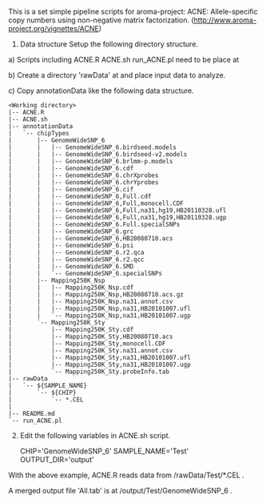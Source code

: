 This is a set simple pipeline scripts for 
    aroma-project: ACNE: Allele-specific copy numbers using non-negative matrix factorization.
    (http://www.aroma-project.org/vignettes/ACNE)

1) Data structure 
Setup the following directory structure.

a) Scripts including
    ACNE.R
    ACNE.sh
    run_ACNE.pl
need to be place at <Working directory>

b) Create a directory 'rawData' at <Working directory> and place input data to analyze.

c) Copy annotationData like the following data structure.


    <Working directory>
    |-- ACNE.R
    |-- ACNE.sh
    |-- annotationData
    |   `-- chipTypes
    |       |-- GenomeWideSNP_6
    |       |   |-- GenomeWideSNP_6.birdseed.models
    |       |   |-- GenomeWideSNP_6.birdseed-v2.models
    |       |   |-- GenomeWideSNP_6.brlmm-p.models
    |       |   |-- GenomeWideSNP_6.cdf
    |       |   |-- GenomeWideSNP_6.chrXprobes
    |       |   |-- GenomeWideSNP_6.chrYprobes
    |       |   |-- GenomeWideSNP_6.cif
    |       |   |-- GenomeWideSNP_6,Full.cdf
    |       |   |-- GenomeWideSNP_6,Full,monocell.CDF
    |       |   |-- GenomeWideSNP_6,Full,na31,hg19,HB20110328.ufl
    |       |   |-- GenomeWideSNP_6,Full,na31,hg19,HB20110328.ugp
    |       |   |-- GenomeWideSNP_6.Full.specialSNPs
    |       |   |-- GenomeWideSNP_6.grc
    |       |   |-- GenomeWideSNP_6,HB20080710.acs
    |       |   |-- GenomeWideSNP_6.psi
    |       |   |-- GenomeWideSNP_6.r2.qca
    |       |   |-- GenomeWideSNP_6.r2.qcc
    |       |   |-- GenomeWideSNP_6.SMD
    |       |   `-- GenomeWideSNP_6.specialSNPs
    |       |-- Mapping250K_Nsp
    |       |   |-- Mapping250K_Nsp.cdf
    |       |   |-- Mapping250K_Nsp,HB20080710.acs.gz
    |       |   |-- Mapping250K_Nsp.na31.annot.csv
    |       |   |-- Mapping250K_Nsp,na31,HB20101007.ufl
    |       |   `-- Mapping250K_Nsp,na31,HB20101007.ugp
    |       `-- Mapping250K_Sty
    |           |-- Mapping250K_Sty.cdf
    |           |-- Mapping250K_Sty,HB20080710.acs
    |           |-- Mapping250K_Sty,monocell.CDF
    |           |-- Mapping250K_Sty.na31.annot.csv
    |           |-- Mapping250K_Sty,na31,HB20101007.ufl
    |           |-- Mapping250K_Sty,na31,HB20101007.ugp
    |           `-- Mapping250K_Sty.probeInfo.tab
    |-- rawData
    |   `-- ${SAMPLE_NAME}
    |       `-- ${CHIP}
    |           `-- *.CEL
    |
    |-- README.md
    `-- run_ACNE.pl

2) Edit the following variables in ACNE.sh script.

    CHIP='GenomeWideSNP_6'
    SAMPLE_NAME='Test'
    OUTPUT_DIR='output'

With the above example, ACNE.R reads data from <Working Directory>/rawData/Test/*.CEL .

A merged output file 'All.tab' is at <Working Direcotry>/output/Test/GenomeWideSNP_6 .

